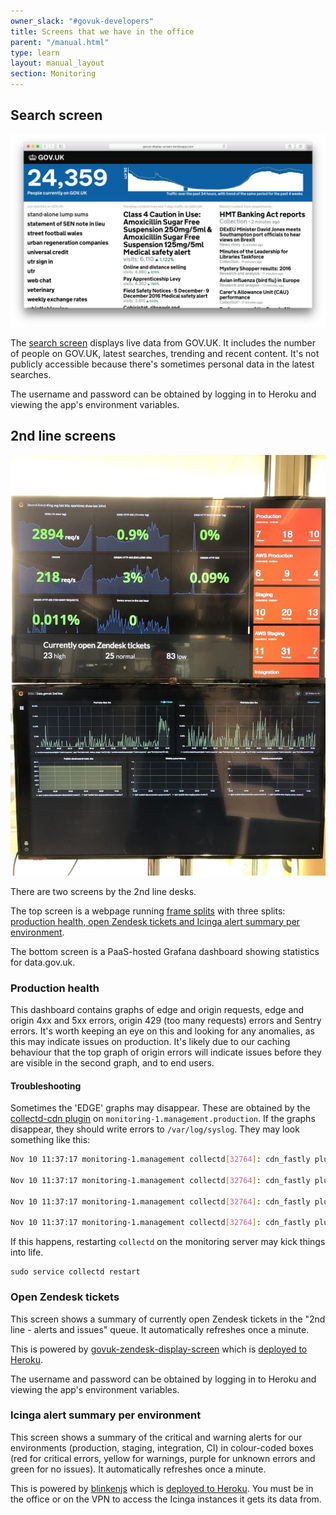 ```yaml
---
owner_slack: "#govuk-developers"
title: Screens that we have in the office
parent: "/manual.html"
type: learn
layout: manual_layout
section: Monitoring
---
```


## Search screen

![Screen shot of the search screen](images/search-screen.png)

The [search screen][search-screen] displays live data from GOV.UK. It includes the number of people on GOV.UK, latest
searches, trending and recent content. It's not publicly accessible because there's sometimes personal data in the
latest searches.

The username and password can be obtained by logging in to Heroku and viewing the app's environment variables.

[search-screen]: https://github.com/alphagov/govuk-display-screen

## 2nd line screens

![Photo of the 2nd line monitoring screens](images/monitoring.jpg)

There are two screens by the 2nd line desks.

The top screen is a webpage running [frame splits][frame-splits] with three splits: [production health, open Zendesk
tickets and Icinga alert summary per environment][2ndline-dash].

The bottom screen is a PaaS-hosted Grafana dashboard showing statistics for data.gov.uk.

[frame-splits]: https://github.com/alphagov/frame-splits
[2ndline-dash]: https://alphagov.github.io/frame-splits/index.html?title=&layout=2x1-75-25&url%5B%5D=https%3A%2F%2Fgovuk-secondline-blinken.herokuapp.com%2Fblinken.html&url%5B%5D=https%3A%2F%2Fgrafana.production.govuk.digital%2Fdashboard%2Ffile%2F2ndline_health.json&url%5B%5D=https%3A%2F%2Fgovuk-zendesk-display-screen.herokuapp.com&url%5B%5D=

### Production health

This dashboard contains graphs of edge and origin requests, edge and origin 4xx and 5xx errors, origin 429 (too many
requests) errors and Sentry errors. It's worth keeping an eye on this and looking for any anomalies, as this may
indicate issues on production. It's likely due to our caching behaviour that the top graph of origin errors will
indicate issues before they are visible in the second graph, and to end users.

[production-health]: https://grafana.production.govuk.digital/dashboard/file/2ndline_health.json

#### Troubleshooting

Sometimes the 'EDGE' graphs may disappear. These are obtained by the
[collectd-cdn plugin][collectd-cdn] on
`monitoring-1.management.production`. If the graphs disappear, they
should write errors to `/var/log/syslog`. They may look something like
this:

```sh
Nov 10 11:37:17 monitoring-1.management collectd[32764]: cdn_fastly plugin: Failed to query service: govuk

Nov 10 11:37:17 monitoring-1.management collectd[32764]: cdn_fastly plugin: Failed to query service: tldredirect

Nov 10 11:37:17 monitoring-1.management collectd[32764]: cdn_fastly plugin: Failed to query service: assets

Nov 10 11:37:17 monitoring-1.management collectd[32764]: cdn_fastly plugin: Failed to query service: redirector
```

If this happens, restarting `collectd` on the monitoring server may kick
things into life.

```
sudo service collectd restart
```

[collectd-cdn]: https://github.com/gds-operations/collectd-cdn

### Open Zendesk tickets

This screen shows a summary of currently open Zendesk tickets in the "2nd line - alerts and issues" queue. It
automatically refreshes once a minute.

This is powered by [govuk-zendesk-display-screen][] which is [deployed to Heroku][govuk-zendesk-display-screen-heroku].

The username and password can be obtained by logging in to Heroku and viewing the app's environment variables.

[govuk-zendesk-display-screen]: https://github.com/alphagov/govuk-zendesk-display-screen
[govuk-zendesk-display-screen-heroku]: https://govuk-zendesk-display-screen.herokuapp.com/

### Icinga alert summary per environment

This screen shows a summary of the critical and warning alerts for our environments (production, staging, integration, CI)
in colour-coded boxes (red for critical errors, yellow for warnings, purple for
unknown errors and green for no issues). It automatically refreshes once a minute.

This is powered by [blinkenjs][] which is [deployed to Heroku][govuk-secondline-blinken-heroku]. You must be in the
office or on the VPN to access the Icinga instances it gets its data from.

[blinkenjs]: https://github.com/alphagov/blinkenjs
[govuk-secondline-blinken-heroku]: https://govuk-secondline-blinken.herokuapp.com/blinken.html
